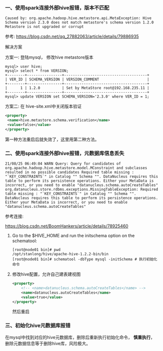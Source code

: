 ### 一、使用spark连接外部hive报错，版本不匹配

```
Caused by: org.apache.hadoop.hive.metastore.api.MetaException: Hive Schema version 2.3.0 does not match metastore's schema version 1.2.0 Metastore is not upgraded or corrupt
```

参考: https://blog.csdn.net/qq_27882063/article/details/79886935

解决方案

方案一: 登陆mysql， 修改hive metastore版本

  ```mysql
  mysql> user hive;
  mysql> select * from VERSION;
  +--------+----------------+--------------------------------------+
  | VER_ID | SCHEMA_VERSION | VERSION_COMMENT                      |
  +--------+----------------+--------------------------------------+
  |      1 | 1.2.0          | Set by MetaStore root@192.168.235.11 |
  +--------+----------------+--------------------------------------+
  mysql> update VERSION set SCHEMA_VERSION='2.3.0' where VER_ID = 1;
  ```

方案二: 在 hive-site.xml中关闭版本验证

  ```xml
  <property>
   <name>hive.metastore.schema.verification</name>
   <value>false</value>
  </property>
  ```

第一种方法重启后就失效了，这里用第二种方法。

### 二、使用spark连接外部hive报错，元数据库信息丢失

```
21/08/25 06:49:04 WARN Query: Query for candidates of org.apache.hadoop.hive.metastore.model.MConstraint and subclasses resulted in no possible candidates Required table missing : "`KEY_CONSTRAINTS`" in Catalog "" Schema "". DataNucleus requires this table to perform its persistence operations. Either your MetaData is incorrect, or you need to enable "datanucleus.schema.autoCreateTables"
org.datanucleus.store.rdbms.exceptions.MissingTableException: Required table missing : "`KEY_CONSTRAINTS`" in Catalog "" Schema "". DataNucleus requires this table to perform its persistence operations. Either your MetaData is incorrect, or you need to enable "datanucleus.schema.autoCreateTables"
```

参考连接:

https://blog.csdn.net/BoomHankers/article/details/78925460

1. Go to the $HIVE_HOME and run the initschema option on the schematool:

   ```shell
   [root@node01 bin]# pwd
   /opt/stanlong/hive/apache-hive-1.2.2-bin/bin
   [root@node01 bin]# schematool -dbType mysql -initSchema # 执行初始化命令
   ```

2. 修改hive配置，允许自己建表建视图

   ```xml
   <property>
       <!-- <name>datanucleus.schema.autoCreateTables</name> -->
       <name>datanucleus.autoCreateTables</name>
       <value>true</value>
   </property>
   ```

   然后重启

### 三、初始化hive元数据库报错

在mysql中找到对应的hive元数据库，删除后重新执行初始化命令， **慎重执行**，删除元数据信息等于删除hive库，风险极大。

   